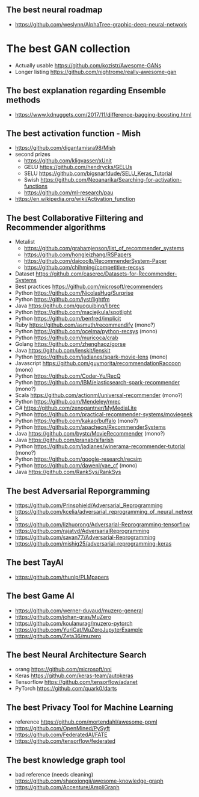 ## The best neural roadmap
- https://github.com/weslynn/AlphaTree-graphic-deep-neural-network

# The best GAN collection
- Actually usable https://github.com/kozistr/Awesome-GANs
- Longer listing https://github.com/nightrome/really-awesome-gan

## The best explanation regarding Ensemble methods
- https://www.kdnuggets.com/2017/11/difference-bagging-boosting.html

## The best activation function - Mish
- https://github.com/digantamisra98/Mish
- second prizes
  - https://github.com/kligvasser/xUnit
  - GELU https://github.com/hendrycks/GELUs
  - SELU https://github.com/bigsnarfdude/SELU_Keras_Tutorial
  - Swish https://github.com/Neoanarika/Searching-for-activation-functions
  - https://github.com/ml-research/pau
- https://en.wikipedia.org/wiki/Activation_function

## The best Collaborative Filtering and Recommender algorithms
- Metalist 
  - https://github.com/grahamjenson/list_of_recommender_systems
  - https://github.com/hongleizhang/RSPapers
  - https://github.com/daicoolb/RecommenderSystem-Paper
  - https://github.com/chihming/competitive-recsys
- Dataset https://github.com/caserec/Datasets-for-Recommender-Systems   
- Best practices https://github.com/microsoft/recommenders
- Python https://github.com/NicolasHug/Surprise
- Python https://github.com/lyst/lightfm
- Java https://github.com/guoguibing/librec
- Python https://github.com/maciejkula/spotlight
- Python https://github.com/benfred/implicit
- Ruby https://github.com/asmuth/recommendify (mono?)
- Python https://github.com/ocelma/python-recsys (mono)
- Python https://github.com/muricoca/crab
- Golang https://github.com/zhenghaoz/gorse
- Java https://github.com/lenskit/lenskit
- Python https://github.com/jadianes/spark-movie-lens (mono)
- Javascript https://github.com/guymorita/recommendationRaccoon (mono)
- Python https://github.com/Coder-Yu/RecQ
- Python https://github.com/IBM/elasticsearch-spark-recommender (mono?)
- Scala https://github.com/actionml/universal-recommender (mono?)
- Python https://github.com/Mendeley/mrec
- C# https://github.com/zenogantner/MyMediaLite
- Python https://github.com/practical-recommender-systems/moviegeek
- Python https://github.com/kakao/buffalo (mono?)
- Python https://github.com/apachecn/RecommenderSystems
- Java https://github.com/bystc/MovieRecommender (mono?)
- Java https://github.com/pranab/sifarish
- Python https://github.com/jadianes/winerama-recommender-tutorial (mono?)
- Python https://github.com/google-research/recsim
- Python https://github.com/dawenl/vae_cf (mono)
- Java https://github.com/RankSys/RankSys

## The best Adversarial Reporgramming
- https://github.com/Prinsphield/Adversarial_Reprogramming
- https://github.com/kcelia/adversarial_reprogramming_of_neural_network
- https://github.com/lizhuorong/Adversarial-Reprogramming-tensorflow
- https://github.com/rajatvd/AdversarialReprogramming
- https://github.com/savan77/Adversarial-Reprogramming
- https://github.com/mishig25/adversarial-reprogramming-keras

## The best TayAI
- https://github.com/thunlp/PLMpapers

## The best Game AI
- https://github.com/werner-duvaud/muzero-general
- https://github.com/johan-gras/MuZero
- https://github.com/koulanurag/muzero-pytorch
- https://github.com/YuriCat/MuZeroJupyterExample
- https://github.com/Zeta36/muzero

## The best Neural Architecture Search
- orang https://github.com/microsoft/nni
- Keras https://github.com/keras-team/autokeras
- Tensorflow https://github.com/tensorflow/adanet
- PyTorch https://github.com/quark0/darts

## The best Privacy Tool for Machine Learning
- reference https://github.com/mortendahl/awesome-ppml
- https://github.com/OpenMined/PySyft
- https://github.com/FederatedAI/FATE
- https://github.com/tensorflow/federated

## The best knowledge graph tool
- bad reference (needs cleaning) https://github.com/shaoxiongji/awesome-knowledge-graph
- https://github.com/Accenture/AmpliGraph
